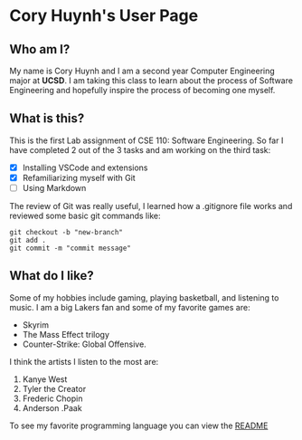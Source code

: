# Cory Huynh's User Page
## Who am I?
My name is Cory Huynh and I am a second year Computer Engineering major at **UCSD**. I am taking this class to learn about the process of Software Engineering and hopefully inspire the process of becoming one myself. 
## What is this?
This is the first Lab assignment of CSE 110: Software Engineering. So far I have completed 2 out of the 3 tasks and am working on the third task:
- [x] Installing VSCode and extensions
- [x] Refamiliarizing myself with Git
- [ ] Using Markdown
  
The review of Git was really useful, I learned how a .gitignore file works and reviewed some basic git commands like: 
```
git checkout -b "new-branch"
git add .
git commit -m "commit message"
```

## What do I like?
Some of my hobbies include gaming, playing basketball, and listening to music. I am a big Lakers fan and some of my favorite games are: 
- Skyrim
- The Mass Effect trilogy
- Counter-Strike: Global Offensive.
  
I think the artists I listen to the most are:
1. Kanye West
2. Tyler the Creator
3. Frederic Chopin
4. Anderson .Paak
   
To see my favorite programming language you can view the [README](README.md)